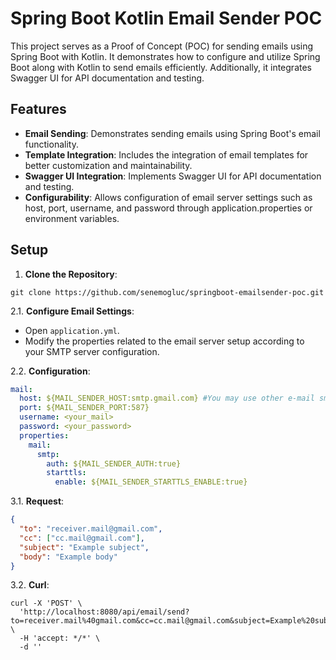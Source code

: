 # Spring Boot Kotlin Email Sender POC

This project serves as a Proof of Concept (POC) for sending emails using Spring Boot with Kotlin. It demonstrates how to configure and utilize Spring Boot along with Kotlin to send emails efficiently. Additionally, it integrates Swagger UI for API documentation and testing.

## Features

- **Email Sending**: Demonstrates sending emails using Spring Boot's email functionality.
- **Template Integration**: Includes the integration of email templates for better customization and maintainability.
- **Swagger UI Integration**: Implements Swagger UI for API documentation and testing.
- **Configurability**: Allows configuration of email server settings such as host, port, username, and password through application.properties or environment variables.

## Setup

1. **Clone the Repository**:
```
git clone https://github.com/senemogluc/springboot-emailsender-poc.git
```

2.1. **Configure Email Settings**:
- Open `application.yml`.
- Modify the properties related to the email server setup according to your SMTP server configuration.

2.2. **Configuration**:

```yaml
mail:
  host: ${MAIL_SENDER_HOST:smtp.gmail.com} #You may use other e-mail smtp's
  port: ${MAIL_SENDER_PORT:587}
  username: <your_mail>
  password: <your_password>
  properties:
    mail:
      smtp:
        auth: ${MAIL_SENDER_AUTH:true}
        starttls:
          enable: ${MAIL_SENDER_STARTTLS_ENABLE:true}
```

3.1. **Request**:

```json
{
  "to": "receiver.mail@gmail.com",
  "cc": ["cc.mail@gmail.com"],
  "subject": "Example subject",
  "body": "Example body"
}
```

3.2. **Curl**:

```
curl -X 'POST' \
  'http://localhost:8080/api/email/send?to=receiver.mail%40gmail.com&cc=cc.mail@gmail.com&subject=Example%20subject&body=Example%20body' \
  -H 'accept: */*' \
  -d ''
```